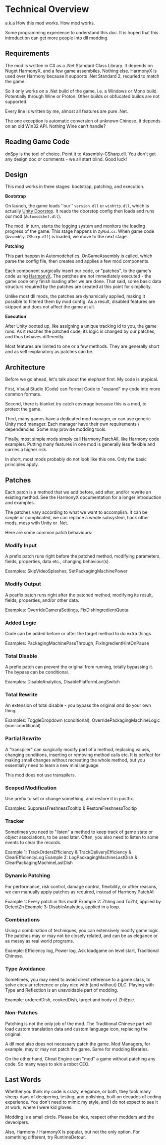 # Technical Overview #

a.k.a How this mod works.  How mod works.

Some programming experience to understand this doc.
It is hoped that this introduction can get more people into dll modding.


## Requirements ##

The mod is written in C# as a .Net Standard Class Library.
It depends on Nuget HarmonyX, and a few game assembiles.  Nothing else.
HarmonyX is used over Harmony because it supports .Net Standard 2, requried to match the game.

So it only works on a .Net build of the game, i.e. a Windows or Mono build.  Potentially through Wine or Proton.
Other builds or obfucated builds are not supported.

Every line is written by me, almost all features are pure .Net.

The one exception is automatic conversion of unknown Chinese.  It depends on an old Win32 API.  Nothing Wine can't handle?


## Reading Game Code ##

dnSpy is the tool of choice.  Point it to Assembly-CSharp.dll.
You don't get any design doc or comments - we all start blind.  Good luck!


## Design ##

This mod works in three stages: bootstrap, patching, and execution.

**Bootstrap**

On launch, the game loads ''our'' `version.dll` or `winhttp.dll`, which is actually [Unity Doorstop](https://github.com/NeighTools/UnityDoorstop/wiki).
It reads the doorstop config then loads and runs our mod (`Automodchef.dll`).

The mod, in turn, starts the logging system and monitors the loading progress of the game.
This stage happens in `ZyMod.cs`.  When game code (`Assembly-CSharp.dll`) is loaded,
we move to the next stage.

**Patching**

This part happsn in Automodchef.cs.  OnGameAssembly is called, which parse the config file,
then creates and applies a few mod components.

Each component surgically insert our code, or "patches", to the game's code using [HarmonyX](https://github.com/BepInEx/HarmonyX/wiki).
The patches are not immediately executed - the game code only finish loading after we are done.
That said, some basic data structurs required by the patches are created at this point for simplicity.

Unlike most dll mods, the patches are dynamically applied, making it possible to filtered them by mod config.
As a result, disabled features are skipped and does not affect the game at all.

**Execution**

After Unity booted up, like assigning a unique tracking id to you, the game runs.
As it reaches the patched code, its logic is changed by our patches, and thus behaves differently.

Most features are limited to one or a few methods.
They are generally short and as self-explanatory as patches can be.


## Architecture ##

Before we go ahead, let's talk about the elephant first.  My code is atypical.

First, Visual Studio (Code) can Format Code to "expand" my code into more common formats.

Second, there is blanket try catch coverage because this is a mod, to protect the game.

Third, many games have a dedicated mod manager, or can use generic Unity mod manager.
Each manager have their own requirements / dependencies.  Some may provide modding tools.

Finally, most simple mods simply call Harmony.PatchAll, like Harmony code examples.
Putting many features in one mod is generally less flexible and carries a higher risk.

In short, most mods probably do not look like this one.  Only the basic principles apply.


## Patches ##

Each patch is a method that we add before, add after, and/or rewrite an existing method.
See the HarmonyX documentation for a longer introduction and examples.

The patches vary according to what we want to accomplish.
It can be simple or complicated, we can replace a whole subsystem, hack other mods, mess with Unity or .Net.

Here are some common patch behaviours:

### Modify Input ###

A prefix patch runs right before the patched method, modifying parameters, fields, properties, data etc., changing behaviour(s).

Examples: SkipVideoSplashes, SetPackagingMachinePower

### Modify Output ###

A postfix patch runs right after the patched method, modifying its result, fields, properties, and/or other data.

Examples: OverrideCameraSettings, FixDishIngredientQuota

### Added Logic ###

Code can be added before or after the target method to do extra things.

Examples: PackagingMachinePassThrough, FixIngredientHintOnPause

### Total Disable ###

A prefix patch can prevent the original from running, totally bypassing it.
The bypass can be conditional.

Examples: DisableAnalytics, DisablePlatformLangSwitch

### Total Rewrite ###

An extension of total disable - you bypass the original *and* do your own thing.

Examples: ToggleDropdown (conditional), OverridePackagingMachineLogic (non-conditional)

### Partial Rewrite ###

A "transpiler" can surgically modify part of a method, replacing values, changing conditions, inserting or removing method calls etc.
It is perfect for making small changes without recreating the whole method, but you essentially need to learn a new mini language.

This mod does not use transpilers.

### Scoped Modification ###

Use prefix to set or change something, and restore it in postfix.

Examples: SuppressFreshnessTooltip & RestoreFreshnessTooltip

### Tracker ###

Sometimes you need to "listen" a method to keep track of game state or object associations, to be used later.
Often, you also need to listen to some events to clear the records.

Example 1: TrackOrdersEfficiency & TrackDeliveryEfficiency & ClearEfficiencyLog
Example 2: LogPackagingMachineLastDish & ClearPackagingMachineLastDish

### Dynamic Patching ###

For performance, risk control, damage control, flexibility, or other reasons, we can manually apply patches as required, instead of Harmony.PatchAll

Example 1: Every patch in this mod!
Example 2: ZhImg and ToZht, applied by DetectZh
Example 3: DisableAnalytics, applied in a loop.

### Combinations ###

Using a combination of techniques, you can extensively modify game logic.
The patches may or may not be closely related, and can be as elegance or as messy as real world programs.

Example: Efficiency log, Power log, Ask loadgame on level start, Traditional Chinese.

### Type Avoidance ###

Sometimes, you may need to avoid direct reference to a game class, to solve circular reference or play nice with (and without) DLC.
Playing with Type and Reflection is an unavoidable part of modding.

Example: orderedDish, cookedDish, target and body of ZhtEpic.

### Non-Patches ###

Patching is not the only job of the mod.
The Traditional Chinese part will load custom translation data and custom language icon, replacing the original.

A dll mod also does not necessary patch the game.
Mod Managers, for example, may or may not patch the game.  Same for modding libraries.

On the other hand, Cheat Engine can "mod" a game without patching any code.
So many ways to skin a robot CEO.


## Last Words ##

Whether you think my code is crazy, elegance, or both, they took many sheep-days of decipering, testing, and polishing, built on decades of coding experience.
You don't need to mimic my style, and I do not expect to see it at work, where I were kid gloves.

Modding is a small circle.  Please be nice, respect other modders and the deveolpers.

Also, Harmony / HarmonyX is popular, but not the only option.  For something different, try RuntimeDetour.
